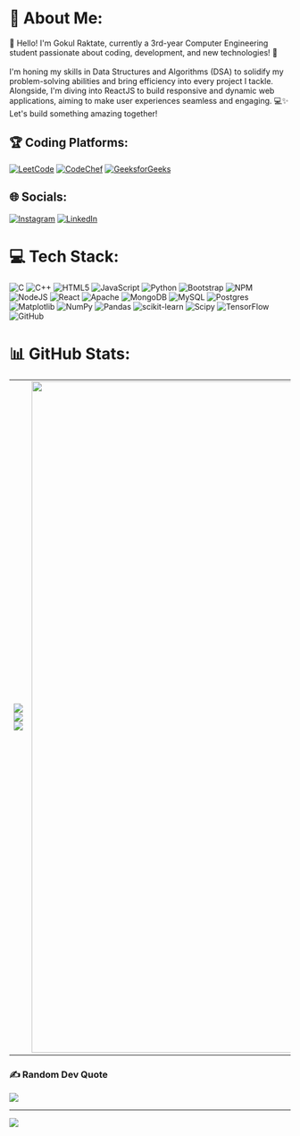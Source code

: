 # 💫 About Me:
👋 Hello! I'm Gokul Raktate, currently a 3rd-year Computer Engineering student passionate about coding, development, and new technologies! 🚀<br><br>I'm honing my skills in Data Structures and Algorithms (DSA) to solidify my problem-solving abilities and bring efficiency into every project I tackle. Alongside, I'm diving into ReactJS to build responsive and dynamic web applications, aiming to make user experiences seamless and engaging. 💻✨<br>Let's build something amazing together!

## 🏆 Coding Platforms:
[![LeetCode](https://img.shields.io/badge/LeetCode-%23FFA116.svg?style=plastic&logo=leetcode&logoColor=white)](https://leetcode.com/gokulraktate) 
[![CodeChef](https://img.shields.io/badge/CodeChef-%235B4638.svg?style=plastic&logo=codechef&logoColor=white)](https://www.codechef.com/users/gokulraktate) 
[![GeeksforGeeks](https://img.shields.io/badge/GeeksforGeeks-%2300C853.svg?style=plastic&logo=geeksforgeeks&logoColor=white)](https://auth.geeksforgeeks.org/user/gokulsanjapbax)


## 🌐 Socials:
[![Instagram](https://img.shields.io/badge/Instagram-%23E4405F.svg?logo=Instagram&logoColor=white)](https://instagram.com/gokul_raktate_patil) [![LinkedIn](https://img.shields.io/badge/LinkedIn-%230077B5.svg?logo=linkedin&logoColor=white)](https://linkedin.com/in/gokul-raktate-3a6789216)

# 💻 Tech Stack:
![C](https://img.shields.io/badge/c-%2300599C.svg?style=plastic&logo=c&logoColor=white) ![C++](https://img.shields.io/badge/c++-%2300599C.svg?style=plastic&logo=c%2B%2B&logoColor=white) ![HTML5](https://img.shields.io/badge/html5-%23E34F26.svg?style=plastic&logo=html5&logoColor=white) ![JavaScript](https://img.shields.io/badge/javascript-%23323330.svg?style=plastic&logo=javascript&logoColor=%23F7DF1E) ![Python](https://img.shields.io/badge/python-3670A0?style=plastic&logo=python&logoColor=ffdd54) ![Bootstrap](https://img.shields.io/badge/bootstrap-%238511FA.svg?style=plastic&logo=bootstrap&logoColor=white) ![NPM](https://img.shields.io/badge/NPM-%23CB3837.svg?style=plastic&logo=npm&logoColor=white) ![NodeJS](https://img.shields.io/badge/node.js-6DA55F?style=plastic&logo=node.js&logoColor=white) ![React](https://img.shields.io/badge/react-%2320232a.svg?style=plastic&logo=react&logoColor=%2361DAFB) ![Apache](https://img.shields.io/badge/apache-%23D42029.svg?style=plastic&logo=apache&logoColor=white) ![MongoDB](https://img.shields.io/badge/MongoDB-%234ea94b.svg?style=plastic&logo=mongodb&logoColor=white) ![MySQL](https://img.shields.io/badge/mysql-4479A1.svg?style=plastic&logo=mysql&logoColor=white) ![Postgres](https://img.shields.io/badge/postgres-%23316192.svg?style=plastic&logo=postgresql&logoColor=white) ![Matplotlib](https://img.shields.io/badge/Matplotlib-%23ffffff.svg?style=plastic&logo=Matplotlib&logoColor=black) ![NumPy](https://img.shields.io/badge/numpy-%23013243.svg?style=plastic&logo=numpy&logoColor=white) ![Pandas](https://img.shields.io/badge/pandas-%23150458.svg?style=plastic&logo=pandas&logoColor=white) ![scikit-learn](https://img.shields.io/badge/scikit--learn-%23F7931E.svg?style=plastic&logo=scikit-learn&logoColor=white) ![Scipy](https://img.shields.io/badge/SciPy-%230C55A5.svg?style=plastic&logo=scipy&logoColor=%white) ![TensorFlow](https://img.shields.io/badge/TensorFlow-%23FF6F00.svg?style=plastic&logo=TensorFlow&logoColor=white) ![GitHub](https://img.shields.io/badge/github-%23121011.svg?style=plastic&logo=github&logoColor=white)

# 📊 GitHub Stats:
<table>
  <tr>
    <td>
      <img src="https://github-readme-stats.vercel.app/api?username=gokulraktate&theme=react&hide_border=false&include_all_commits=false&count_private=false" />
      <img src="https://github-readme-streak-stats.herokuapp.com/?user=gokulraktate&theme=react&hide_border=false" />
      <img src="https://github-readme-stats.vercel.app/api/top-langs/?username=gokulraktate&theme=react&hide_border=false&include_all_commits=false&count_private=false&layout=compact" />
    </td>
    <td>
      <img src="https://raw.githubusercontent.com/sanjay-kv/sanjay-kv/main/Assets/illustration.png" width="1200" />
    </td>
  </tr>
</table>

### ✍ Random Dev Quote
![](https://quotes-github-readme.vercel.app/api?type=horizontal&theme=radical)

---
[![](https://visitcount.itsvg.in/api?id=gokulraktate&icon=0&color=0)](https://visitcount.itsvg.in)

<!-- Proudly created with GPRM ( https://gprm.itsvg.in ) -->
